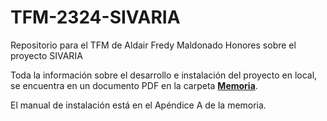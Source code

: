 # TFM-2324-SIVARIA
Repositorio para el TFM de Aldair Fredy Maldonado Honores sobre el proyecto SIVARIA

Toda la información sobre el desarrollo e instalación del proyecto en local, se encuentra en un documento PDF en la carpeta 
[__Memoria__](https://github.com/NILGroup/TFM-2324-SIVARIA/tree/main/Memoria).

El manual de instalación está en el Apéndice A de la memoria.
